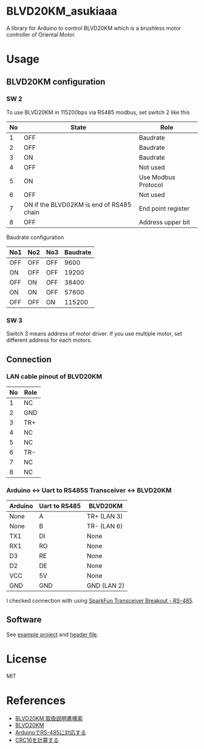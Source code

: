 # BLVD20KM_asukiaaa

A library for Arduino to control BLVD20KM which is a brushless motor controller of Oriental Motor.

# Usage

## BLVD20KM configuration

### SW 2

To use BLVD20KM in 115200bps via RS485 modbus, set switch 2 like this

No | State | Role
-- | ----- | ---
1  | OFF   | Baudrate
2  | OFF   | Baudrate
3  | ON    | Baudrate
4  | OFF   | Not used
5  | ON    | Use Modbus Protocol
6  | OFF   | Not used
7  | ON if the BLVD02KM is end of RS485 chain | End point register
8  | OFF   | Address upper bit

Baudrate configuration

No1 | No2 | No3 | Baudrate
--- | --- | --- | --------
OFF | OFF | OFF | 9600
ON  | OFF | OFF | 19200
OFF | ON  | OFF | 38400
ON  | ON  | OFF | 57600
OFF | OFF | ON  | 115200

### SW 3

Switch 3 means address of motor driver.
If you use multiple motor, set different address for each motors.

## Connection

### LAN cable pinout of BLVD20KM

No | Role
---|-----
1  | NC
2  | GND
3  | TR+
4  | NC
5  | NC
6  | TR-
7  | NC
8  | NC

### Arduino <-> Uart to RS485S Transceiver <-> BLVD20KM

Arduino | Uart to RS485 | BLVD20KM
--------|--------|------
None    | A      | TR+ (LAN 3)
None    | B      | TR- (LAN 6)
TX1     | DI     | None
RX1     | RO     | None
D3      | RE     | None
D2      | DE     | None
VCC     | 5V     | None
GND     | GND    | GND (LAN 2)

I checked connection with using [SparkFun Transceiver Breakout - RS-485](https://www.sparkfun.com/products/10124).

## Software

See [example project](./examples) and [header file](./src/BLVD02KM_asukiaaa.h).

# License

MIT

# References

- [BLVD20KM 取扱説明書検索](https://www.orientalmotor.co.jp/download/manual_search.action?productName=BLVD20KM&searchPattern=1&gengoId=1)
- [BLVD20KM](https://www.orientalmotor.co.jp/products/detail.action?hinmei=BLVD20KM)
- [ArduinoでRS-485に対応する](https://www.denshi.club/cookbook/wire/rs-4852-arduinors-485.html)
- [CRC16を計算する](http://www.soramimi.jp/crc16/)
